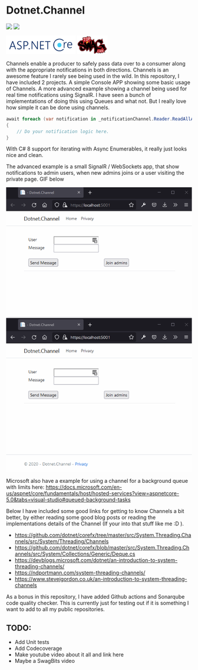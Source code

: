 # Dotnet.Channel

<a href="https://sonarcloud.io/dashboard?id=Dotnet.Channel"><img src="https://sonarcloud.io/api/project_badges/measure?project=Dotnet.Channel&metric=alert_status" height="50px"></a>
<a href="https://github.com/TopSwagCode/Dotnet.Channel/actions/workflows/main.yml"><img src="https://github.com/TopSwagCode/Dotnet.Channel/actions/workflows/main.yml/badge.svg?branch=master" height="50px"></a>

<a href="https://docs.microsoft.com/en-us/aspnet/core/?view=aspnetcore-3.1"><img src="assets/aspnetcore.png" height="50px"></a>
<a href="https://topswagcode.com/"><img src="assets/topswagcode.png" height="50px"></a>

Channels enable a producer to safely pass data over to a consumer along with the appropriate notifications in both directions. Channels is an awesome feature I rarely see being used in the wild. In this repository, I have included 2 projects. A simple Console APP showing some basic usage of Channels. A more advanced example showing a channel being used for real time notifications using SignalR. I have seen a bunch of implementations of doing this using Queues and what not. But I really love how simple it can be done using channels.

```c#
await foreach (var notification in _notificationChannel.Reader.ReadAllAsync(stoppingToken))
{
    // Do your notification logic here.
}
```

With C# 8 support for iterating with Async Enumerables, it really just looks nice and clean.

The advanced example is a small SignalR / WebSockets app, that show notifications to admin users, when new admins joins or a user visiting the private page. GIF below

![demo](assets/demo.gif)

Microsoft also have a example for using a channel for a background queue with limits here: https://docs.microsoft.com/en-us/aspnet/core/fundamentals/host/hosted-services?view=aspnetcore-5.0&tabs=visual-studio#queued-background-tasks

Below I have included some good links for getting to know Channels a bit better, by either reading some good blog posts or reading the implementations details of the Channel (If your into that stuff like me :D ).

* https://github.com/dotnet/corefx/tree/master/src/System.Threading.Channels/src/System/Threading/Channels
* https://github.com/dotnet/corefx/blob/master/src/System.Threading.Channels/src/System/Collections/Generic/Deque.cs
* https://devblogs.microsoft.com/dotnet/an-introduction-to-system-threading-channels/ 
* https://ndportmann.com/system-threading-channels/
* https://www.stevejgordon.co.uk/an-introduction-to-system-threading-channels

As a bonus in this repository, I have added Github actions and Sonarqube code quality checker. This is currently just for testing out if it is something I want to add to all my public repositories.

## TODO:

* Add Unit tests
* Add Codecoverage
* Make youtube video about it all and link here
* Maybe a SwagBits video
